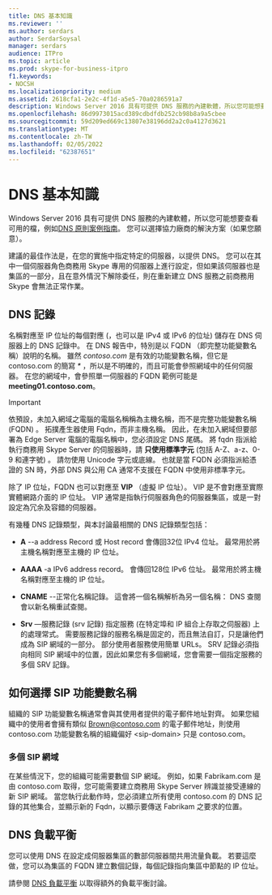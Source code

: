 ```yaml
---
title: DNS 基本知識
ms.reviewer: ''
ms.author: serdars
author: SerdarSoysal
manager: serdars
audience: ITPro
ms.topic: article
ms.prod: skype-for-business-itpro
f1.keywords:
- NOCSH
ms.localizationpriority: medium
ms.assetid: 2618cfa1-2e2c-4f1d-a5e5-70a0286591a7
description: Windows Server 2016 具有可提供 DNS 服務的內建軟體，所以您可能想要查看可用的檔，例如 DNS 原則案例指南。 您可以選擇協力廠商的解決方案（如果您願意）。
ms.openlocfilehash: 86d9973015acd389cdbdfdb252cb98b8a9a5cbee
ms.sourcegitcommit: 59d209ed669c13807e38196dd2a2c0a4127d3621
ms.translationtype: MT
ms.contentlocale: zh-TW
ms.lasthandoff: 02/05/2022
ms.locfileid: "62387651"
---
```

# <a name="dns-basics"></a>DNS 基本知識
 
Windows Server 2016 具有可提供 DNS 服務的內建軟體，所以您可能想要查看可用的檔，例如[DNS 原則案例指南](/windows-server/networking/dns/deploy/dns-policy-scenario-guide)。 您可以選擇協力廠商的解決方案（如果您願意）。
  
建議的最佳作法是，在您的實施中指定特定的伺服器，以提供 DNS。 您可以在其中一個伺服器角色商務用 Skype 專用的伺服器上進行設定，但如果該伺服器也是集區的一部分，且在意外情況下解除委任，則在重新建立 DNS 服務之前商務用 Skype 會無法正常作業。
  
## <a name="dns-records"></a>DNS 記錄

名稱對應至 IP 位址的每個對應 (，也可以是 IPv4 或 IPv6 的位址) 儲存在 DNS 伺服器上的 DNS 記錄中。 在 DNS 報告中，特別是以 FQDN （即完整功能變數名稱）說明的名稱。 雖然 *contoso.com* 是有效的功能變數名稱，但它是 contoso.com 的簡寫 *\** ，所以是不明確的，而且可能會參照網域中的任何伺服器。 在您的網域中，會參照單一伺服器的 FQDN 範例可能是 **meeting01.contoso.com**。
  
> [!IMPORTANT]
> 依預設，未加入網域之電腦的電腦名稱稱為主機名稱，而不是完整功能變數名稱 (FQDN) 。 拓撲產生器使用 Fqdn，而非主機名稱。 因此，在未加入網域但要部署為 Edge Server 電腦的電腦名稱中，您必須設定 DNS 尾碼。 將 fqdn 指派給執行商務用 Skype Server 的伺服器時，請 **只使用標準字元** (包括 A-Z、a-z、0-9 和連字號) 。 請勿使用 Unicode 字元或底線。 也就是當 FQDN 必須指派給憑證的 SN 時，外部 DNS 與公用 CA 通常不支援在 FQDN 中使用非標準字元。
  
除了 IP 位址，FQDN 也可以對應至 **VIP** （虛擬 IP 位址）。 VIP 是不會對應至實際實體網路介面的 IP 位址。 VIP 通常是指執行伺服器角色的伺服器集區，或是一對設定為冗余及容錯的伺服器。
  
有幾種 DNS 記錄類型，與本討論最相關的 DNS 記錄類型包括： 
  
- **A** --a address Record 或 Host record 會傳回32位 IPv4 位址。 最常用於將主機名稱對應至主機的 IP 位址。
    
- **AAAA** -a IPv6 address record。 會傳回128位 IPv6 位址。 最常用於將主機名稱對應至主機的 IP 位址。
    
- **CNAME** --正常化名稱記錄。 這會將一個名稱解析為另一個名稱： DNS 查閱會以新名稱重試查閱。
    
- **Srv** —服務記錄 (srv 記錄) 指定服務 (在特定埠和 IP 組合上存取之伺服器) 上的處理常式。 需要服務記錄的服務名稱是固定的，而且無法自訂，只是讓他們成為 SIP 網域的一部分。 部分使用者服務使用簡單 URLs。 SRV 記錄必須指向相同 SIP 網域中的位置，因此如果您有多個網域，您會需要一個指定服務的多個 SRV 記錄。
    
## <a name="how-to-choose-a-sip-domain-name"></a>如何選擇 SIP 功能變數名稱
<a name="BK_NameSIP"> </a>

組織的 SIP 功能變數名稱通常會與其使用者提供的電子郵件地址對齊。 如果您組織中的使用者會擁有類似 Brown@contoso.com 的電子郵件地址，則使用 contoso.com 功能變數名稱的組織偏好 \<sip-domain\> 只是 contoso.com。
  
### <a name="multiple-sip-domains"></a>多個 SIP 網域

 在某些情況下，您的組織可能需要數個 SIP 網域。 例如，如果 Fabrikam.com 是由 contoso.com 取得，您可能需要建立商務用 Skype Server 辨識並接受連線的新 SIP 網域。 當您執行此動作時，您必須建立所有使用 contoso.com 的 DNS 記錄的其他集合，並顯示新的 Fqdn，以顯示要傳送 Fabrikam 之要求的位置。
  
## <a name="dns-load-balancing"></a>DNS 負載平衡
<a name="BK_NameSIP"> </a>

您可以使用 DNS 在設定成伺服器集區的數部伺服器間共用流量負載。 若要這麼做，您可以為集區的 FQDN 建立數個記錄，每個記錄指向集區中節點的 IP 位址。
  
請參閱 [DNS 負載平衡](../../plan-your-deployment/edge-server-deployments/advanced-edge-server-dns.md#DNSLB) 以取得額外的負載平衡討論。

